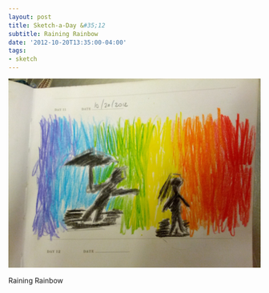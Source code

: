 ```yaml
---
layout: post
title: Sketch-a-Day &#35;12
subtitle: Raining Rainbow
date: '2012-10-20T13:35:00-04:00'
tags:
- sketch
---
```

![](/images/sketches/sad12-raining-rainbow.jpg)

Raining Rainbow
